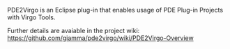PDE2Virgo is an Eclipse plug-in that enables usage of PDE Plug-in Projects with Virgo Tools.

Further details are avaiable in the project wiki: https://github.com/giamma/pde2virgo/wiki/PDE2Virgo-Overview